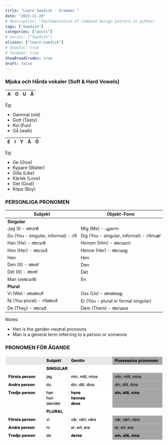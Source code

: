```yaml
---
title: "Learn Swedish - Grammar "
date: "2023-11-20"
# description: "Implementation of command design pattern in python"
tags: ["Swedish"]
categories: ["posts"]
# series: ["Swedish"]
aliases: ["learn-swedish"]
# ShowToc: true
# TocOpen: true
ShowBreadCrumbs: true
draft: false
---
```


### Mjuka och Hårda vokaler (Soft & Hard Vowels)


|**A**|**O**|**U**|**Å**|
|-----|-----|-----|-----|

Eg: 
* Gammal (old)
* Gott (Tasty)
* Kul (Fun)
* Gå (walk)

|**E**|**I**|**Y**|**Ä**|**Ö**|
|-----|-----|-----|-----|-----|

Eg:
* Ge (Give)
* Kypare (Waiter)
* Gilla (Like)
* Kärlek (Love)
* Get (Goat)
* Köpa (Buy)


### PERSONLIGA PRONOMEN
| **Subjekt** | **Objekt-Form** |
| ----------- | --------------- |
| **Singular** |
| Jag (I) - ഞാൻ | Mig (Me) - എന്നെ |
| Du  (You - singular, informal) - നീ |  Dig (You - singular, informal) - നിനക്ക് |
| Han (He) - അവന്‍ | Honom (Him) - അവനെ |
| Hon (Her) - അവള്‍ | Henne (Her) - അവളെ |
| Hen | Hen |
| Den (It) - അത് | Den |
| Det (It) - അത് | Det |
| Man (ഒരുവന്‍) | En |
| **Plural** |
| Vi  (We)- ഞങ്ങള്‍ |  Oss (Us) - ഞങ്ങളെ |
| Ni  (You plural) - നിങ്ങൾ | Er (You - plural or formal singular) |
| De  (They) - അവര്‍ | Dem (Them) - അവരെ |


Notes:
* Hen is the gender-neutral pronouns
* Man is a general term referring to a person or someone

### PRONOMEN FÖR ÄGANDE

![Zephyr](./possession.png)